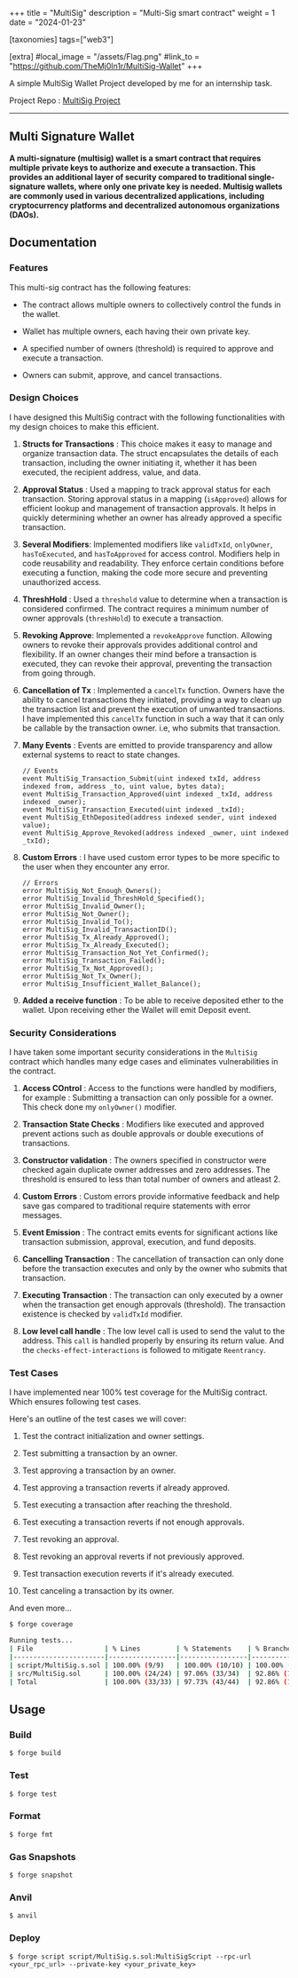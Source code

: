 +++
title = "MultiSig"
description = "Multi-Sig smart contract"
weight = 1
date = "2024-01-23"

[taxonomies]
tags=["web3"]

[extra]
#local_image = "/assets/Flag.png"
#link_to = "https://github.com/TheMj0ln1r/MultiSig-Wallet"
+++

A simple MultiSig Wallet Project developed by me for an internship task.

Project Repo :  <a href="https://github.com/TheMj0ln1r/MultiSig-Wallet" target=_blank>MultiSig Project</a>

***

## **Multi Signature Wallet**

**A multi-signature (multisig) wallet is a smart contract that requires multiple private keys to authorize and execute a transaction. This provides an additional layer of security compared to traditional single-signature wallets, where only one private key is needed. Multisig wallets are commonly used in various decentralized applications, including cryptocurrency platforms and decentralized autonomous organizations (DAOs).**


## Documentation

### Features
This multi-sig contract has the following features:

- The contract allows multiple owners to collectively control the funds in the wallet. 

- Wallet has multiple owners, each having their own private key.

- A specified number of owners (threshold) is required to approve and execute a transaction.

- Owners can submit, approve, and cancel transactions.

### Design Choices

I have designed this MultiSig contract with the following functionalities with my design choices to make this efficient.

1. **Structs for Transactions** : This choice makes it easy to manage and organize transaction data. The struct encapsulates the details of each transaction, including the owner initiating it, whether it has been executed, the recipient address, value, and data.

2. **Approval Status** : Used a mapping to track approval status for each transaction. Storing approval status in a mapping (`isApproved`) allows for efficient lookup and management of transaction approvals. It helps in quickly determining whether an owner has already approved a specific transaction.

3. **Several Modifiers**: Implemented modifiers like `validTxId`, `onlyOwner`, `hasToExecuted`, and `hasToApproved` for access control. Modifiers help in code reusability and readability. They enforce certain conditions before executing a function, making the code more secure and preventing unauthorized access. 

4. **ThreshHold** :  Used a `threshold` value to determine when a transaction is considered confirmed. The contract requires a minimum number of owner approvals (`threshHold`) to execute a transaction.

5. **Revoking Approve**: Implemented a `revokeApprove` function. Allowing owners to revoke their approvals provides additional control and flexibility. If an owner changes their mind before a transaction is executed, they can revoke their approval, preventing the transaction from going through.

6. **Cancellation of Tx** : Implemented a `cancelTx` function. Owners have the ability to cancel transactions they initiated, providing a way to clean up the transaction list and prevent the execution of unwanted transactions. I have implemented this `cancelTx` function in such a way that it can only be callable by the transaction owner. i.e, who submits that transaction.

7. **Many Events** : Events are emitted to provide transparency and allow external systems to react to state changes.

    ```solidity
    // Events
    event MultiSig_Transaction_Submit(uint indexed txId, address indexed from, address _to, uint value, bytes data);
    event MultiSig_Transaction_Approved(uint indexed _txId, address indexed _owner);
    event MultiSig_Transaction_Executed(uint indexed _txId);
    event MultiSig_EthDeposited(address indexed sender, uint indexed value);
    event MultiSig_Approve_Revoked(address indexed _owner, uint indexed _txId);
    ```

8. **Custom Errors** : I have used custom error types to be more specific to the user when they encounter any error. 

    ```solidity
    // Errors
    error MultiSig_Not_Enough_Owners();
    error MultiSig_Invalid_ThreshHold_Specified();
    error MultiSig_Invalid_Owner();
    error MultiSig_Not_Owner();
    error MultiSig_Invalid_To();
    error MultiSig_Invalid_TransactionID();
    error MultiSig_Tx_Already_Approved();
    error MultiSig_Tx_Already_Executed();
    error MultiSig_Transaction_Not_Yet_Confirmed();
    error MultiSig_Transaction_Failed();
    error MultiSig_Tx_Not_Approved();
    error MultiSig_Not_Tx_Owner();
    error MultiSig_Insufficient_Wallet_Balance();
    ```
9. **Added a receive function** : To be able to receive deposited ether to the wallet. Upon receiving ether the Wallet will emit Deposit event.

### Security Considerations

I have taken some important security considerations in the `MultiSig` contract which handles many edge cases and eliminates vulnerabilities in the contract.

1. **Access COntrol** : Access to the functions were handled by modifiers, for example : Submitting a transaction can only possible for a owner. This check done my `onlyOwner()` modifier.

2. **Transaction State Checks** : Modifiers like executed and approved prevent actions such as double approvals or double executions of transactions.

3. **Constructor validation** : The owners specified in constructor were checked again duplicate owner addresses and zero addresses. The threshold is ensured to less than total number of owners and atleast 2.

4. **Custom Errors** : Custom errors provide informative feedback and help save gas compared to traditional require statements with error messages. 

5. **Event Emission** : The contract emits events for significant actions like transaction submission, approval, execution, and fund deposits.

6. **Cancelling Transaction** : The cancellation of transaction can only done before the transaction executes and only by the owner who submits that transaction.

7. **Executing Transaction** : The transaction can only executed by a owner when the transaction get enough approvals (threshold). The transaction existence is checked by `validTxId` modifier.

8. **Low level call handle** : The low level call is used to send the valut to the address. This `call` is handled properly by ensuring its return value. And the `checks-effect-interactions` is followed to mitigate `Reentrancy`. 

### Test Cases

I have implemented near 100% test coverage for the MultiSig contract. Which ensures following test cases.

Here's an outline of the test cases we will cover:

1. Test the contract initialization and owner settings.

2. Test submitting a transaction by an owner.

3. Test approving a transaction by an owner.

4. Test approving a transaction reverts if already approved.

5. Test executing a transaction after reaching the threshold.

6. Test executing a transaction reverts if not enough approvals.

7. Test revoking an approval.

8. Test revoking an approval reverts if not previously approved.

9. Test transaction execution reverts if it's already executed.

10. Test canceling a transaction by its owner.

And even more...

```bash
$ forge coverage

Running tests...
| File                  | % Lines         | % Statements    | % Branches     | % Funcs       |
|-----------------------|-----------------|-----------------|----------------|---------------|
| script/MultiSig.s.sol | 100.00% (9/9)   | 100.00% (10/10) | 100.00% (0/0)  | 100.00% (1/1) |
| src/MultiSig.sol      | 100.00% (24/24) | 97.06% (33/34)  | 92.86% (13/14) | 100.00% (6/6) |
| Total                 | 100.00% (33/33) | 97.73% (43/44)  | 92.86% (13/14) | 100.00% (7/7) |
```



## Usage

### Build

```shell
$ forge build
```

### Test

```shell
$ forge test
```

### Format

```shell
$ forge fmt
```

### Gas Snapshots

```shell
$ forge snapshot
```

### Anvil

```shell
$ anvil
```

### Deploy

```shell
$ forge script script/MultiSig.s.sol:MultiSigScript --rpc-url <your_rpc_url> --private-key <your_private_key>
```
